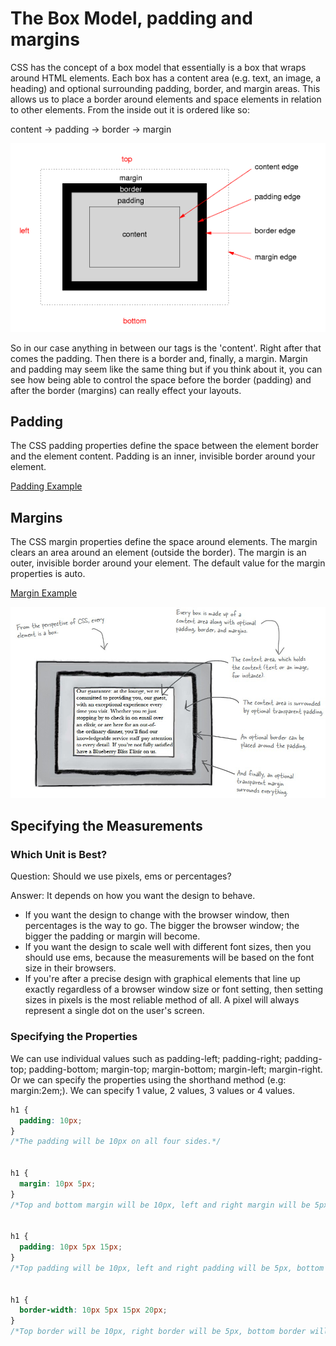 # The Box Model, padding and margins

CSS has the concept of a box model that essentially is a box that wraps around HTML elements. Each box has a content area (e.g. text, an image, a heading) and optional surrounding padding, border, and margin areas. This allows us to place a border around elements and space elements in relation to other elements. From the inside out it is ordered like so:

content -> padding -> border -> margin

![](./img/01.png)

So in our case anything in between our tags is the 'content'. Right after that comes the padding. Then there is a border and, finally, a margin. Margin and padding may seem like the same thing but if you think about it, you can see how being able to control the space before the border (padding) and after the border (margins) can really effect your layouts.


## Padding

The CSS padding properties define the space between the element border and the element content. Padding is an inner, invisible border around your element.

<a href='archives/examples/padding.htm' target='_blank'>Padding Example</a>

## Margins

The CSS margin properties define the space around elements. The margin clears an area around an element (outside the border). The margin is an outer, invisible border around your element. The default value for the margin properties is auto.

<a href="archives/examples/margins.htm" target="_blank">Margin Example</a>

![](./img/02.png)

## Specifying the Measurements

### Which Unit is Best?

Question: Should we use pixels, ems or percentages?

Answer: It depends on how you want the design to behave.

- If you want the design to change with the browser window, then percentages is the way to go. The bigger the browser window; the bigger the padding or margin will become.
- If you want the design to scale well with different font sizes, then you should use ems, because the measurements will be based on the font size in their browsers.
- If you're after a precise design with graphical elements that line up exactly regardless of a browser window size or font setting, then setting sizes in pixels is the most reliable method of all. A pixel will always represent a single dot on the user's screen.

### Specifying the Properties
We can use individual values such as padding-left; padding-right; padding-top; padding-bottom; margin-top; margin-bottom; margin-left; margin-right. Or we can specify the properties using the shorthand method (e.g: margin:2em;). We can specify 1 value, 2 values, 3 values or 4 values.

```css
h1 {
  padding: 10px;
}
/*The padding will be 10px on all four sides.*/


h1 {
  margin: 10px 5px;
}
/*Top and bottom margin will be 10px, left and right margin will be 5px.*/


h1 {
  padding: 10px 5px 15px;
}
/*Top padding will be 10px, left and right padding will be 5px, bottom padding will be 15px.*/


h1 {
  border-width: 10px 5px 15px 20px;
}
/*Top border will be 10px, right border will be 5px, bottom border will be 15px, left border will be 20px.*/
```
